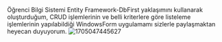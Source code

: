 Öğrenci Bilgi Sistemi 
Entity Framework-DbFirst yaklaşımını kullanarak oluşturduğum, CRUD işlemlerinin ve belli kriterlere göre listeleme işlemlerinin yapılabildiği WindowsForm uygulamamı sizlerle paylaşmaktan heyecan duyuyorum.
![1705047445627](https://github.com/savasduzgun/EntityOrnek/assets/104729849/64cab6ea-5629-45bd-8046-d2ac49bde26e)
